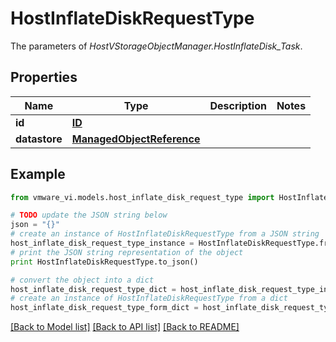 # HostInflateDiskRequestType

The parameters of *HostVStorageObjectManager.HostInflateDisk_Task*. 

## Properties
Name | Type | Description | Notes
------------ | ------------- | ------------- | -------------
**id** | [**ID**](ID.md) |  | 
**datastore** | [**ManagedObjectReference**](ManagedObjectReference.md) |  | 

## Example

```python
from vmware_vi.models.host_inflate_disk_request_type import HostInflateDiskRequestType

# TODO update the JSON string below
json = "{}"
# create an instance of HostInflateDiskRequestType from a JSON string
host_inflate_disk_request_type_instance = HostInflateDiskRequestType.from_json(json)
# print the JSON string representation of the object
print HostInflateDiskRequestType.to_json()

# convert the object into a dict
host_inflate_disk_request_type_dict = host_inflate_disk_request_type_instance.to_dict()
# create an instance of HostInflateDiskRequestType from a dict
host_inflate_disk_request_type_form_dict = host_inflate_disk_request_type.from_dict(host_inflate_disk_request_type_dict)
```
[[Back to Model list]](../README.md#documentation-for-models) [[Back to API list]](../README.md#documentation-for-api-endpoints) [[Back to README]](../README.md)


